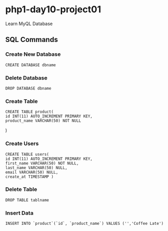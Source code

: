 # php1-day10-project01
Learn MyQL Database


## SQL Commands
### Create New Database
    CREATE DATABASE dbname


### Delete Database
    DROP DATABASE dbname


### Create Table
    CREATE TABLE product(
    id INT(11) AUTO_INCREMENT PRIMARY KEY,
    product_name VARCHAR(50) NOT NULL
)

### Create Users
    CREATE TABLE users( 
    id INT(11) AUTO_INCREMENT PRIMARY KEY,
    first_name VARCHAR(50) NOT NULL, 
    last_name VARCHAR(50) NULL, 
    email VARCHAR(50) NULL, 
    create_at TIMESTAMP )

### Delete Table
    DROP TABLE tablname


### Insert Data
    INSERT INTO `product`(`id`, `product_name`) VALUES ('','Coffee Late')
